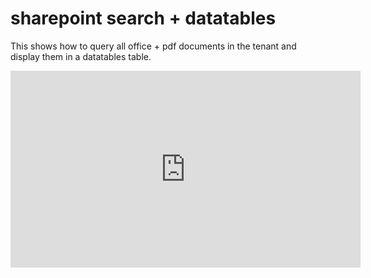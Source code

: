 # sharepoint search + datatables
This shows how to query all office + pdf documents in the tenant and display them in a datatables table.

<iframe width="560" height="315" src="https://www.youtube.com/embed/Y0_tFUqJoAU" frameborder="0" allowfullscreen></iframe>